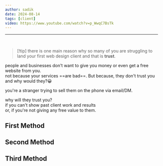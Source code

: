 ```yaml
---
author: sadik
date: 2024-08-14
tags: [client]
video: https://www.youtube.com/watch?v=p_WwqC7BsTk
---
```


---
 
> [!tip] there is one main reason why so many of you are struggling to land your first web design client and that is **trust**.


people and businesses don't want to give you money or even get a free website from you.\
not because your services ==are bad==. But because, they don't trust you and why would they?😀

you're a stranger trying to sell them on the phone via email/DM.

why will they trust you?\
if you can't show past client work and results\
or, if you're not giving any free value to them.


## First Method


## Second Method


## Third Method 
